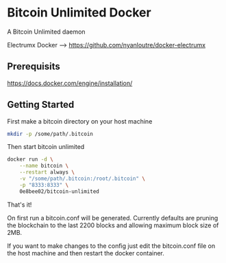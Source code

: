 # Bitcoin Unlimited Docker

A Bitcoin Unlimited daemon

Electrumx Docker --> https://github.com/nyanloutre/docker-electrumx

## Prerequisits

https://docs.docker.com/engine/installation/

## Getting Started

First make a bitcoin directory on your host machine

```bash
mkdir -p /some/path/.bitcoin
```

Then start bitcoin unlimited

```bash
docker run -d \
    --name bitcoin \
    --restart always \
    -v "/some/path/.bitcoin:/root/.bitcoin" \
    -p "8333:8333" \
    0e8bee02/bitcoin-unlimited
```

That's it!

On first run a bitcoin.conf will be generated. Currently defaults are pruning
the blockchain to the last 2200 blocks and allowing maximum block size of 2MB.

If you want to make changes to the config just edit the bitcoin.conf file on the
host machine and then restart the docker container.
